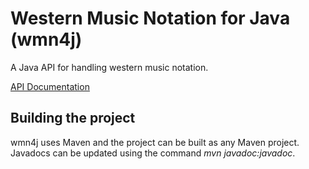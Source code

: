 # Western Music Notation for Java (wmn4j)

A Java API for handling western music notation.

[API Documentation](https://otsob.github.io/wmn4j/index.html)

## Building the project

wmn4j uses Maven and the project can be built as any Maven project.
Javadocs can be updated using the command _mvn javadoc:javadoc_.
